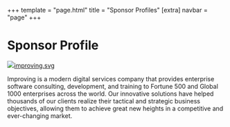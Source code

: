 +++
template = "page.html"
title = "Sponsor Profiles"
[extra]
navbar = "page"
+++

# Sponsor Profile
<!-- <div class="sponsor-blurb sponsor-logos" id="ecolab">
	<a href="https://www.ecolab.com/" target="_blank"><img src="/images/ecolab.svg"></img></a>
	<p>A trusted partner at nearly three million commercial customer locations, Ecolab (ECL) is the global leader in water, hygiene and infection prevention solutions and services. With annual sales of $13 billion and more than 45,000 associates, Ecolab delivers comprehensive solutions and data-driven insights to advance food safety, optimize water and energy use, and improve operational efficiencies and sustainability for customers in more than 170 countries around the world. When you come to work at Ecolab, you get to take on some of the world’s most meaningful challenges and have the opportunity to learn and grow, shape your career, make an impact and quickly see the importance of your work.</p>
</div>

<div class="sponsor-blurb sponsor-logos" id="cigna">
	<a href="https://www.cigna.com/" target="_blank"><img src="/images/cigna.svg"></img></a>
	<p>If you have a passion for technology and building applications or programs to meet customer needs, then the Technology Early Career Development Program (TECDP) could be a perfect fit.
	In this program, we’ll develop your technical, leadership, and business skills by providing you with a mix of challenging assignments, formalized training, and guided mentorship. You’ll rotate through various business lines, gaining exposure to a wide range of different technologies.
	Upon graduation from the program, you’ll be well trained in all functions of Technology Services, with the knowledge and skills necessary to assume leadership roles throughout the organization.</p>
	<p>For more information, please contact BAZUBUIKE@express-scripts.com.</p>
</div>

<div class="sponsor-blurb sponsor-logos" id="bestbuy">
	<a href="https://www.bestbuy.com" target="_blank"><img src="/images/bestbuy.png"></img></a>
	<p>We at Best Buy work hard every day to enrich the lives of consumers through technology, whether they come to us online, visit our stores, or invite us into their homes. We do this by solving technology problems and addressing key human needs across a range of areas, including entertainment, productivity, communication, food, security and health. Learn more about our exciting career opportunities at <a href="https://www.bestbuy-jobs.com">www.bestbuy-jobs.com</a>.</p>
</div>

<div class="sponsor-blurb sponsor-logos" id="cat">
	<a href="https://www.cat.com" target="_blank"><img src="/images/cat.jpg"></img></a>
	<p>Caterpillar is a company of builders. Of problem solvers. Of innovators who want to impact the world. Our people build and design the products and services that help shape the communities where we work and live. We are building on our legacy and innovating for the next generation. One where technology-enabled services create improved outcomes for our people and the customers and communities we serve.</p>
</div> -->


<div class="sponsor-blurb sponsor-logos" id="improving">
	<a href="https://www.improving.com/" target="_blank"><img src="/images.svg">improving.svg</img></a>
	<p>Improving is a modern digital services company that provides enterprise software consulting, development, and training to Fortune 500 and Global 1000 enterprises across the world. Our innovative solutions have helped thousands of our clients realize their tactical and strategic business objectives, allowing them to achieve great new heights in a competitive and ever-changing market.</p>
</div>


